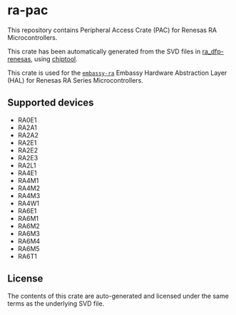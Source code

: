 # ra-pac

This repository contains Peripheral Access Crate (PAC) for Renesas RA Microcontrollers.

This crate has been automatically generated from the SVD files in [ra_dfp-renesas](https://www.keil.arm.com/packs/ra_dfp-renesas/versions/), using [chiptool](https://github.com/embassy-rs/chiptool/).

This crate is used for the [`embassy-ra`](https://github.com/embassy-rs/embassy/) Embassy Hardware Abstraction Layer (HAL) for Renesas RA Series Microcontrollers.

## Supported devices

- RA0E1
- RA2A1
- RA2A2
- RA2E1
- RA2E2
- RA2E3
- RA2L1
- RA4E1
- RA4M1
- RA4M2
- RA4M3
- RA4W1
- RA6E1
- RA6M1
- RA6M2
- RA6M3
- RA6M4
- RA6M5
- RA6T1

## License

The contents of this crate are auto-generated and licensed under the same terms as the underlying SVD file.
